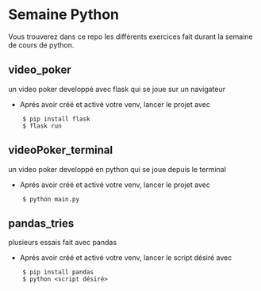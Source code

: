 # Semaine Python

Vous trouverez dans ce repo les différents exercices fait durant la semaine de cours de python. 

## video_poker
un video poker developpé avec flask qui se joue sur un navigateur
- Aprés avoir créé et activé votre venv, lancer le projet avec
```shell
    $ pip install flask
    $ flask run
```

## videoPoker_terminal
un video poker developpé en python qui se joue depuis le terminal
- Aprés avoir créé et activé votre venv, lancer le projet avec
```shell
    $ python main.py
```
## pandas_tries
plusieurs essais fait avec pandas
- Aprés avoir créé et activé votre venv, lancer le script désiré avec
```shell
    $ pip install pandas
    $ python <script désiré>
```


